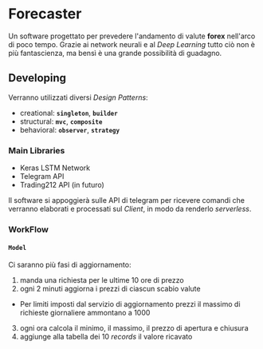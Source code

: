# Forecaster

Un software progettato per prevedere l'andamento di valute **forex** nell'arco di poco tempo. Grazie ai network neurali e al _Deep Learning_ tutto ciò non è più fantascienza, ma bensì è una grande possibilità di guadagno.

## Developing

Verranno utilizzati diversi _Design Patterns_:
- creational: **```singleton```**, **```builder```**
- structural: **```mvc```**, **```composite```**
- behavioral: **```observer```**, **```strategy```**

### Main Libraries

- Keras LSTM Network
- Telegram API
- Trading212 API (in futuro)

Il software si appoggierà sulle API di telegram per ricevere comandi che verranno elaborati e processati sul _Client_, in modo da renderlo _serverless_.

### WorkFlow

#### ```Model```

Ci saranno più fasi di aggiornamento:

1. manda una richiesta per le ultime 10 ore di prezzo
2. ogni 2 minuti aggiorna i prezzi di ciascun scabio valute
  - Per limiti imposti dal servizio di aggiornamento prezzi il massimo di richieste giornaliere ammontano a 1000
3. ogni ora calcola il minimo, il massimo, il prezzo di apertura e chiusura
4. aggiunge alla tabella dei 10 _records_ il valore ricavato
